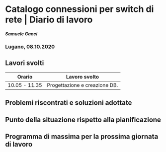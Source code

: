 

# Catalogo connessioni per switch di rete | Diario di lavoro
##### Samuele Ganci
### Lugano, 08.10.2020

## Lavori svolti


|Orario        |Lavoro svolto                 |
|--------------|------------------------------|
|10.05 - 11.35 |Progettazione e creazione DB. |

##  Problemi riscontrati e soluzioni adottate


##  Punto della situazione rispetto alla pianificazione


## Programma di massima per la prossima giornata di lavoro
